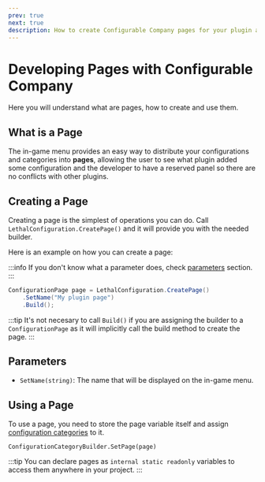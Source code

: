 ```yaml
---
prev: true
next: true
description: How to create Configurable Company pages for your plugin and how to use them.
---
```


# Developing Pages with Configurable Company

Here you will understand what are pages, how to create and use them.

## What is a Page

The in-game menu provides an easy way to distribute your configurations and categories into **pages**, allowing the user to see what plugin added some configuration and the developer to have a reserved panel so there are no conflicts with other plugins.

## Creating a Page

Creating a page is the simplest of operations you can do. Call `LethalConfiguration.CreatePage()` and it will provide you with the needed builder.

Here is an example on how you can create a page:

:::info
If you don't know what a parameter does, check [parameters](#parameters) section.
:::

```csharp
ConfigurationPage page = LethalConfiguration.CreatePage()
    .SetName("My plugin page")
    .Build();
```

:::tip
It's not necesary to call `Build()` if you are assigning the builder to a `ConfigurationPage` as it will implicitly call the build method to create the page.
:::

## Parameters

-   `SetName(string)`: The name that will be displayed on the in-game menu.

## Using a Page

To use a page, you need to store the page variable itself and assign [configuration categories](/dev/apis/configurable-company/developing-categories.md) to it.

`ConfigurationCategoryBuilder.SetPage(page)`

:::tip
You can declare pages as `internal static readonly` variables to access them anywhere in your project.
:::
